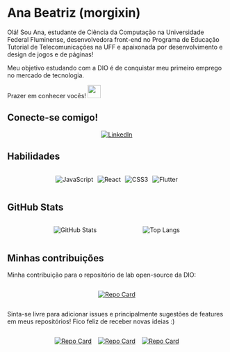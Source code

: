 # Ana Beatriz (morgixin)

Olá! Sou Ana, estudante de Ciência da Computação na Universidade Federal Fluminense, desenvolvedora front-end no Programa de Educação Tutorial de Telecomunicações na UFF e apaixonada por desenvolvimento e design de jogos e de páginas!

Meu objetivo estudando com a DIO é de conquistar meu primeiro emprego no mercado de tecnologia.

<div>
    Prazer em conhecer vocês!
    <img src="https://preview.redd.it/42iuxwdcy5v61.png?auto=webp&s=29c1799776ccf91f137d9e9b1584e0e603449956" width="30" />
</div>

## Conecte-se comigo!

<div align="center">

[![LinkedIn](https://img.shields.io/badge/LinkedIn-0077B5?style=for-the-badge&logo=linkedin&logoColor=white)](https://www.linkedin.com/in/ana-ferreira-92339417b/)
</div>

## Habilidades

<div style="display: flex; justify-content: center; gap: 10px">

![JavaScript](https://img.shields.io/badge/JavaScript-F7DF1E?style=for-the-badge&logo=javascript&logoColor=black)

![React](https://img.shields.io/badge/React-20232A?style=for-the-badge&logo=react&logoColor=61DAFB)

![CSS3](https://img.shields.io/badge/CSS3-1572B6?style=for-the-badge&logo=css3&logoColor=white)

![Flutter](https://img.shields.io/badge/Flutter-02569B?style=for-the-badge&logo=flutter&logoColor=white)

</div>

## GitHub Stats

<div style="display: flex; justify-content: space-evenly">

![GitHub Stats](https://github-readme-stats.vercel.app/api?username=morgixin&theme=transparent&bg_color=000&border_color=30A3DC&show_icons=true&icon_color=30A3DC&title_color=E94D5F&text_color=FFF)

![Top Langs](https://github-readme-stats-git-masterrstaa-rickstaa.vercel.app/api/top-langs/?username=morgixin&layout=compact&bg_color=000&border_color=30A3DC&title_color=E94D5F&text_color=FFF)
</div>

## Minhas contribuições

Minha contribuição para o repositório de lab open-source da DIO:

<div style="display: flex; justify-content: center;">

[![Repo Card](https://github-readme-stats.vercel.app/api/pin/?username=morgixin&repo=dio-lab-open-source&bg_color=000&border_color=30A3DC&show_icons=true&icon_color=30A3DC&title_color=E94D5F&text_color=FFF)](https://github.com/morgixin/dio-lab-open-source)

</div>

Sinta-se livre para adicionar issues e principalmente sugestões de features em meus repositórios! Fico feliz de receber novas ideias :)

<div style="display: flex; flex-wrap: wrap; justify-content: center; gap: 15px">

[![Repo Card](https://github-readme-stats.vercel.app/api/pin/?username=morgixin&repo=weather-app&bg_color=000&border_color=30A3DC&show_icons=true&icon_color=30A3DC&title_color=E94D5F&text_color=FFF)](https://github.com/morgixin/weather-app)

[![Repo Card](https://github-readme-stats.vercel.app/api/pin/?username=morgixin&repo=pet-haven&bg_color=000&border_color=30A3DC&show_icons=true&icon_color=30A3DC&title_color=E94D5F&text_color=FFF)](https://github.com/morgixin/pet-haven)

[![Repo Card](https://github-readme-stats.vercel.app/api/pin/?username=morgixin&repo=planner&bg_color=000&border_color=30A3DC&show_icons=true&icon_color=30A3DC&title_color=E94D5F&text_color=FFF)](https://github.com/morgixin/planner)

</div>